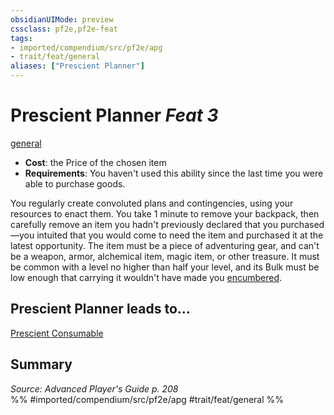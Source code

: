```yaml
---
obsidianUIMode: preview
cssclass: pf2e,pf2e-feat
tags:
- imported/compendium/src/pf2e/apg
- trait/feat/general
aliases: ["Prescient Planner"]
---
```

# Prescient Planner  *Feat 3*  
[general](general.md)  

- **Cost**: the Price of the chosen item
- **Requirements**: You haven't used this ability since the last time you were able to purchase goods.

You regularly create convoluted plans and contingencies, using your resources to enact them. You take 1 minute to remove your backpack, then carefully remove an item you hadn't previously declared that you purchased—you intuited that you would come to need the item and purchased it at the latest opportunity. The item must be a piece of adventuring gear, and can't be a weapon, armor, alchemical item, magic item, or other treasure. It must be common with a level no higher than half your level, and its Bulk must be low enough that carrying it wouldn't have made you [encumbered](conditions.md#Encumbered).

## Prescient Planner leads to...

[Prescient Consumable](prescient-consumable-apg.md)

## Summary

*Source: Advanced Player's Guide p. 208*  
%% #imported/compendium/src/pf2e/apg #trait/feat/general %%